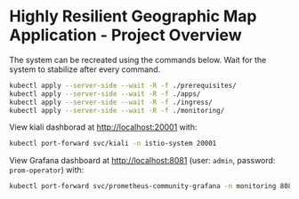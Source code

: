 # Highly Resilient Geographic Map Application - Project Overview

The system can be recreated using the commands below. Wait for the system to stabilize after every command.

```bash
kubectl apply --server-side --wait -R -f ./prerequisites/
kubectl apply --server-side --wait -R -f ./apps/
kubectl apply --server-side --wait -R -f ./ingress/
kubectl apply --server-side --wait -R -f ./monitoring/
```

View kiali dashborad at [http://localhost:20001](http://localhost:20001) with:

```bash
kubectl port-forward svc/kiali -n istio-system 20001
```

View Grafana dashboard at [http://localhost:8081](http://localhost:8081) (user: `admin`, password: `prom-operator`) with:

```bash
kubectl port-forward svc/prometheus-community-grafana -n monitoring 8081:80
```